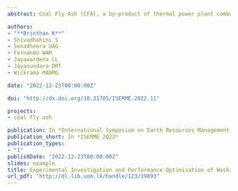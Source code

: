 ```yaml
---
abstract: Coal Fly Ash (CFA), a by-product of thermal power plant combustion, has a profound focus among researchers due to its pozzolanic properties, porosity, wide chemical composition, and thermal stability. While being suitable for many applications (e.g., pozzolanic material, soil stabiliser, and structural fill), CFA is also a potential precursor for synthesising zeolites, broadly used in wastewater treatment. However, pre-processing is crucial due to the heterogeneous nature of CFA. This work focused on pre-processing CFA prior to wastewater treatment through continuous washing cycles at various operating temperatures. To this end, we studied the pH and conductivity of the solution after washing over multiple cycles, Sauter mean diameter, and the mineralogy of the settled CFA. The gathered results were analysed and optimised through response surface methodology. This was done to find the best combination of the number of washing cycles and temperature to remove soluble ions and increase the surface area of CFA particles. The analytical outcome revealed that five washing cycles at 70°C were adequate, with minimal soluble ions and maximum surface area. Evidently, these findings demonstrated significant improvements in the physical and chemical properties of CFA as a precursor for zeolite synthesis. Therefore, we recommend further studies on this front to extend the effective usage of CFA for the synthesis of commercial zeolites to be used for wastewater treatment.

authors:
- "**Brinthan K**"
- Shivadhahini S
- Senadheera UAG 
- Fernando WAM
- Jayawardena CL 
- Jayasundara DRT 
- Wickrama MADMG

date: "2022-12-23T00:00:00Z"

doi: "http://dx.doi.org/10.31705/ISERME.2022.11"

projects:
- coal fly ash

publication: In *International Symposium on Earth Resources Management and Environment, Department of Earth Resources Engineering, University of Moratuwa.*
publication_short: In *ISERME 2022*
publication_types:
- "1"
publishDate: "2022-12-23T00:00:00Z"
slides: example
title: Experimental Investigation and Performance Optimisation of Washing Cycles for Pre-processing of Coal Fly Ash
url_pdf: "http://dl.lib.uom.lk/handle/123/19893"
---
```

